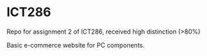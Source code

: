 # ICT286

Repo for assignment 2 of ICT286, received high distinction (>80%)

Basic e-commerce website for PC components.
